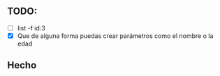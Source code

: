## TODO:
- [ ] list -f id:3 
- [X] Que de alguna forma puedas crear parámetros como el nombre o la edad 

## Hecho

